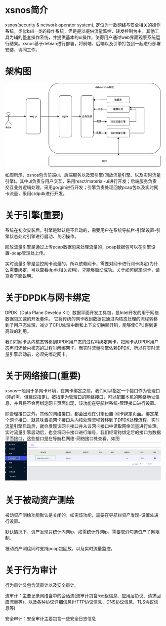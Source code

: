 # xsnos简介
xsnos(security & network operator system), 定位为一款网络与安全相关的操作系统，类似kali一类的操作系统，但是是以提供流量监控、转发控制为主，其他工具为辅的整套操作系统，并提供基本的ui操作，使得用户通过web界面观察系统运行结果。xsnos基于debian进行部署，将前端、后端以及引擎打包到一起进行部署安装、协同工作。

# 架构图
![架构图](./asset/architecture.png "架构")

如图所示，xsnos包含前端ui、后端服务以及双引擎(回放流量引擎、以及实时流量引擎)。其中ui负责与用户交互，采用react/material-ui进行开发；后端服务负责交互业务逻辑处理，采用go/gin进行开发；引擎负责处理回放pcap包以及实时网卡流量，采用c/dpdk进行开发。

# 关于引擎(重要)
系统在初次安装后，引擎是默认是不启动的，需要用户在系统导航栏-引擎设置-引擎状态处对引擎进行启动、关闭操作。

回放流量引擎是通过上传pcap数据包来处理流量的，pcap数据包可以在引擎设置-pcap管理处上传。

实时流量引擎是监控网卡流量的，所以依赖网卡，需要对网卡进行网卡绑定(为什么需要绑定，可以查看dpdk相关资料)，才能够启动成功。关于如何绑定网卡，请查看下面说明。

# 关于DPDK与网卡绑定
DPDK（Data Plane Develop Kit）数据平面开发工具包，是Intel开发的用于网络数据包加速的开发套件。 它将传统的网卡收到数据包通过内核态处理的流程转移到了用户态处理，减少了CPU处理中断和上下文切换额开销，能够使CPU得到更高效的利用。

我们将网卡从内核态转移到DPDK用户态的过程叫绑定网卡，把网卡从DPDK用户态再归还给内核态的过程叫解绑网卡。而实时流量引擎依赖DPDK，所以在实时流量引擎启动前，必须先绑定网卡。

# 关于网络接口(重要)
xsnos一般用于多网卡环境，在网卡绑定之前，我们可以指定一个接口作为管理口(非必需，但建议指定)。被指定为管理口的网络接口，可以配置本机的网络地址信息，并且将不会再绑定网卡页面出现，该功能在导航栏系统-管理接口进行设置。

除管理接口之外，其他的网络接口，都会出现在引擎设置-网卡绑定页面。绑定某个网卡接口，就意味着把网卡接口从内核处理流程转移到了DPDK处理流程，实时流量引擎启动后，就会发现该网卡接口并从该网卡接口中读取网络流量进行处理。实时流量引擎启动后，也会将网卡接口进行编号，我们经常称绑定后的接口为数据平面接口，这些接口是在导航栏网络-网络接口处查看。如图
![网络接口](./asset/net-if.png)

# 关于被动资产测绘
被动资产测绘功能默认是关闭的，如需该功能，需要在导航栏资产发现-设置处进行设置。

默认情况下，资产发现只统计内网ip，如需统计外网ip，需要取消勾选资产子网限制。

被动资产测绘同时支持pcap包回放，以及实时流量监控。

# 关于行为审计
行为审计又包含流审计以及安全审计。

流审计：主要记录网络当中的会话流(流审计包含5元组信息、应用层协议、请求回应流量等)、以及各种协议详细信息(HTTP协议信息、DNS协议信息、TLS协议信息等)

安全审计：安全审计主要包含一些安全日志信息
